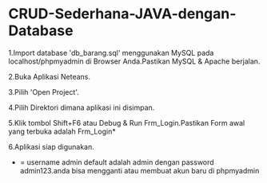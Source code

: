 # CRUD-Sederhana-JAVA-dengan-Database

1.Import database 'db_barang.sql' menggunakan MySQL pada localhost/phpmyadmin di Browser Anda.Pastikan MySQL & Apache berjalan.

2.Buka Aplikasi Neteans.

3.Pilih 'Open Project'.

4.Pilih Direktori dimana aplikasi ini disimpan.

5.Klik tombol Shift+F6 atau Debug & Run Frm_Login.Pastikan Form awal yang terbuka adalah Frm_Login*

6.Aplikasi siap digunakan.


* = username admin default adalah admin dengan password admin123.anda bisa mengganti atau membuat akun baru di phpmyadmin 
